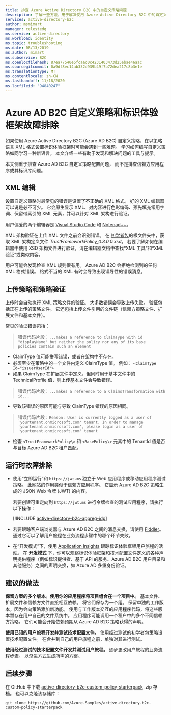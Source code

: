 ```yaml
---
title: 排查 Azure Active Directory B2C 中的自定义策略问题
description: 了解一些方法，用于解决使用 Azure Active Directory B2C 中的自定义策略时出现的错误。
services: active-directory-b2c
author: msmimart
manager: celestedg
ms.service: active-directory
ms.workload: identity
ms.topic: troubleshooting
ms.date: 08/13/2019
ms.author: mimart
ms.subservice: B2C
ms.openlocfilehash: 87ea77540e5fcaac0c4231403473d25ebae46aac
ms.sourcegitcommit: 0a9df8ec14ab332d939b49f7b72dea217c8b3e1e
ms.translationtype: MT
ms.contentlocale: zh-CN
ms.lasthandoff: 11/18/2020
ms.locfileid: "94840247"
---
```

# <a name="troubleshoot-azure-ad-b2c-custom-policies-and-identity-experience-framework"></a>Azure AD B2C 自定义策略和标识体验框架故障排除

如果使用 Azure Active Directory B2C (Azure AD B2C) 自定义策略，在以策略语言 XML 格式设置标识体验框架时可能会遇到一些难题。 学习如何编写自定义策略如同学习一种新语言。 本文介绍一些有助于发现和解决问题的工具与提示。

本文侧重于排查 Azure AD B2C 自定义策略配置问题， 而不是排查信赖方应用程序或其标识库问题。

## <a name="xml-editing"></a>XML 编辑

设置自定义策略时最常见的错误是设置了不正确的 XML 格式。 好的 XML 编辑器可以说是必不可少。 它会原生显示 XML、对内容进行色彩编码、预先填充常用字词、保留带索引的 XML 元素，并可以针对 XML 架构进行验证。

用户偏爱的两个编辑器是 [Visual Studio Code](https://code.visualstudio.com/) 和 [Notepad++](https://notepad-plus-plus.org/)。

XML 架构验证在上传 XML 文件之前会识别错误。 在 [初学者包](https://github.com/Azure-Samples/active-directory-b2c-custom-policy-starterpack)的根文件夹中，获取 XML 架构定义文件 *TrustFrameworkPolicy_0.3.0.0.xsd*。 若要了解如何在编辑器中使用 XSD 架构文件进行验证，请在编辑器文档中查找“XML 工具”和“XML 验证”或类似内容。  

用户可能会发现检查 XML 规则很有用。 Azure AD B2C 会拒绝检测到的任何 XML 格式错误。 格式不当的 XML 有时会导致出现误导性的错误消息。

## <a name="upload-policies-and-policy-validation"></a>上传策略和策略验证

上传时会自动执行 XML 策略文件的验证。 大多数错误会导致上传失败。 验证包括正在上传的策略文件。 它还包括上传文件引用的文件链（信赖方策略文件、扩展文件和基本文件）。

常见的验证错误包括：

> 错误代码片段：`...makes a reference to ClaimType with id "displayName" but neither the policy nor any of its base policies contain such an element`

* ClaimType 值可能拼写错误，或者在架构中不存在。
* 必须至少在策略中的一个文件内定义 ClaimType 值。
    例如： `<ClaimType Id="issuerUserId">`
* 如果 ClaimType 在扩展文件中定义，但同时用于基本文件中的 TechnicalProfile 值，则上传基本文件会导致错误。

> 错误代码片段：`...makes a reference to a ClaimsTransformation with id...`

* 导致该错误的原因可能与导致 ClaimType 错误的原因相同。

> 错误代码片段：`Reason: User is currently logged as a user of 'yourtenant.onmicrosoft.com' tenant. In order to manage 'yourtenant.onmicrosoft.com', please login as a user of 'yourtenant.onmicrosoft.com' tenant`

* 检查 `<TrustFrameworkPolicy\>` 和 `<BasePolicy\>` 元素中的 TenantId 值是否与目标 Azure AD B2C 租户匹配。

## <a name="troubleshoot-the-runtime"></a>运行时故障排除

* 使用“立即运行”和 `https://jwt.ms` 独立于 Web 应用程序或移动应用程序测试策略。  此网站的作用类似于信赖方应用程序。 它显示 Azure AD B2C 策略生成的 JSON Web 令牌 (JWT) 的内容。

    若要创建可重定向到 `https://jwt.ms` 进行令牌检查的测试应用程序，请执行以下操作：

    [!INCLUDE [active-directory-b2c-appreg-idp](../../includes/active-directory-b2c-appreg-idp.md)]

* 若要跟踪客户端浏览器与 Azure AD B2C 之间的消息交换，请使用 [Fiddler](https://www.telerik.com/fiddler)。 通过它可以了解用户旅程在业务流程步骤中的哪个环节失败。

* 在“开发模式”下，使用 [Application Insights](troubleshoot-with-application-insights.md) 跟踪标识体验框架用户旅程的活动。 在 **开发模式** 下，你可以观察标识体验框架和技术配置文件定义的各种声明提供程序（例如标识提供者、基于 API 的服务、Azure AD B2C 用户目录和其他服务）之间的声明交换，如 Azure AD 多重身份验证。

## <a name="recommended-practices"></a>建议的做法

**保留方案的多个版本。使用你的应用程序将项目组合在一个项目中。** 基本文件、扩展文件和信赖方文件直接相互依赖。 将它们保存为一个组。 保留单独的工作版本，因为会向策略添加新功能。 使用与工作版本交互的应用程序代码，将这些版本暂存在用户自己的文件系统中。 应用程序可能调用一个租户中的多个不同信赖方策略。 它们可能会开始依赖预期从 Azure AD B2C 策略获得的声明。

**使用已知的用户旅程开发并测试技术配置文件。** 使用经过测试的初学者包策略设置技术配置文件。 在合并到自己的用户旅程之前，单独对其进行测试。

**使用经过测试的技术配置文件开发并测试用户旅程。** 逐步更改用户旅程的业务流程步骤。 以渐进方式生成所需的方案。

## <a name="next-steps"></a>后续步骤

在 GitHub 中下载 [active-directory-b2c-custom-policy-starterpack](https://github.com/Azure-Samples/active-directory-b2c-custom-policy-starterpack/archive/master.zip) .zip 存档。 也可以克隆该存储库：

```
git clone https://github.com/Azure-Samples/active-directory-b2c-custom-policy-starterpack
```

